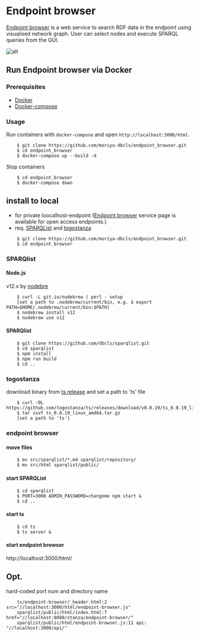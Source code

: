 # Endpoint browser
[Endpoint browser](https://sparql-support.dbcls.jp/endpoint-browser.html) is a web service to search RDF data in the endpoint using visualised network graph. User can select nodes and execute SPARQL queries from the GUI.

![alt](https://sparql-support.dbcls.jp/file/ep_browser.png)

## Run Endpoint browser via Docker

### Prerequisites

-   [Docker](https://docs.docker.com/get-docker/)
-   [Docker-compose](https://docs.docker.com/compose/install/)

### Usage

Run containers with `docker-compose` and open `http://localhost:3000/html`.

```
    $ git clone https://github.com/moriya-dbcls/endpoint_browser.git
    $ cd endpoint_browser
    $ docker-compose up --build -d
```

Stop containers

```
    $ cd endpoint_browser
    $ docker-compose down
```

## install to local
* for private loocalhost-endpoint ([Endpoint browser](https://sparql-support.dbcls.jp/endpoint-browser.html) service page is available for open access endpoints.)
* req. [SPARQList](https://github.com/dbcls/sparqlist) and [togostanza](https://github.com/togostanza/ts)

```
    $ git clone https://github.com/moriya-dbcls/endpoint_browser.git
    $ cd endpoint_browser
```

### SPARQlist
#### Node.js
v12.x by [nodebre](https://github.com/hokaccha/nodebrew)

```
    $ curl -L git.io/nodebrew | perl - setup
    [set a path to .nodebrew/current/bin, e.g. $ export PATH=$HOME/.nodebrew/current/bin:$PATH]
    $ nodebrew install v12
    $ nodebrew use v12
```

#### SPARQlist

```
    $ git clone https://github.com/dbcls/sparqlist.git
    $ cd sparqlist
    $ npm install
    $ npm run build
    $ cd ..
```

### togostanza
download binary from [ts release](https://github.com/togostanza/ts/releases) and set a path to 'ts' file

```
    $ curl -OL https://github.com/togostanza/ts/releases/download/v0.0.19/ts_0.0.19_linux_amd64.tar.gz
    $ tar zxvf ts_0.0.19_linux_amd64.tar.gz
    [set a path to 'ts']
```

### endpoint browser
#### move files

```
    $ mv src/sparqlist/*.md sparqlist/repository/
    $ mv src/html sparqlist/public/
```

#### start SPARQList

```
    $ cd sparqlist
    $ PORT=3000 ADMIN_PASSWORD=changeme npm start &
    $ cd ..
```

#### start ts

```
    $ cd ts
    $ ts server &
```

#### start endpoint browser
http://localhost:3000/html/

## Opt.
hard-coded port num and directory name

```
    ts/endpoint-browser/_header.html:2 src="//localhost:3000/html/endpoint-browser.js"
    sparqlist/public/html/index.html:7 href="//localhost:8080/stanza/endpoint-browser/"
    sparqlist/public/html/endpoint-browser.js:11 api: "//localhost:3000/api/"
```
